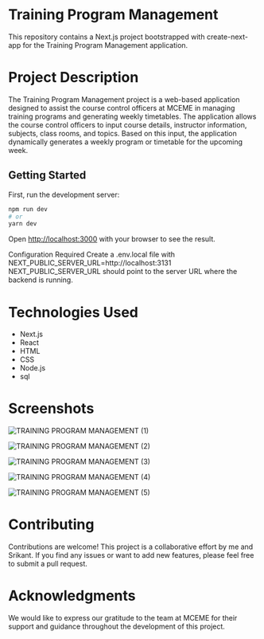 # Training Program Management

This repository contains a Next.js project bootstrapped with create-next-app for the Training Program Management application.

# Project Description

The Training Program Management project is a web-based application designed to assist the course control officers at MCEME in managing training programs and generating weekly timetables. The application allows the course control officers to input course details, instructor information, subjects, class rooms, and topics. Based on this input, the application dynamically generates a weekly program or timetable for the upcoming week.

## Getting Started

First, run the development server:

```bash
npm run dev
# or
yarn dev
```

Open [http://localhost:3000](http://localhost:3000) with your browser to see the result.

Configuration Required
Create a .env.local file with NEXT_PUBLIC_SERVER_URL=http://localhost:3131
NEXT_PUBLIC_SERVER_URL should point to the server URL where the backend is running.

# Technologies Used

* Next.js
* React
* HTML
* CSS
* Node.js
* sql


# Screenshots

![TRAINING PROGRAM MANAGEMENT (1)](https://github.com/Alpha171819/Training-program-management/assets/95078363/7b9666d0-259a-49d5-b0e6-21e86604fed6)

![TRAINING PROGRAM MANAGEMENT (2)](https://github.com/Alpha171819/Training-program-management/assets/95078363/a740e552-801d-460d-8f86-aa57d2919f6e)

![TRAINING PROGRAM MANAGEMENT (3)](https://github.com/Alpha171819/Training-program-management/assets/95078363/5d810f0a-f0aa-40b4-ac1c-e8eaf115c0ce)

![TRAINING PROGRAM MANAGEMENT (4)](https://github.com/Alpha171819/Training-program-management/assets/95078363/95c94e06-2b95-49dc-885e-e4cda1dde12a)

![TRAINING PROGRAM MANAGEMENT (5)](https://github.com/Alpha171819/Training-program-management/assets/95078363/3c003cda-4a6a-4f3e-8786-20ce045e0a14)

# Contributing

Contributions are welcome! This project is a collaborative effort by me and Srikant. If you find any issues or want to add new features, please feel free to submit a pull request.

# Acknowledgments

We would like to express our gratitude to the team at MCEME for their support and guidance throughout the development of this project.
